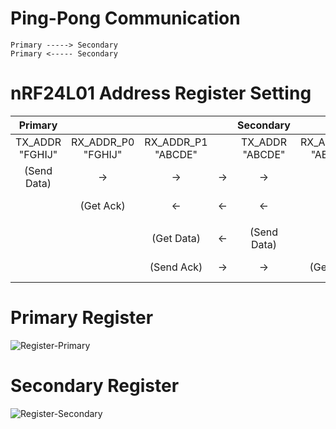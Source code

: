 # Ping-Pong Communication

```
Primary -----> Secondary
Primary <----- Secondary
```

# nRF24L01 Address Register Setting
|Primary||||Secondary||||
|:-:|:-:|:-:|:-:|:-:|:-:|:-:|:-:|
|TX_ADDR<br>"FGHIJ"|RX_ADDR_P0<br>"FGHIJ"|RX_ADDR_P1<br>"ABCDE"||TX_ADDR<br>"ABCDE"|RX_ADDR_P0<br>"ABCDE"|RX_ADDR_P1<br>"FGHIJ"||
|(Send Data)|->|->|->|->|->|(Get Data)|Data to Secondary|
||(Get Ack)|<-|<-|<-|<-|(Send Ack)|Ack to Primary|
|||||||||
|||(Get Data)|<-|(Send Data)|||Data to Primary|
|||(Send Ack)|->|->|(Get Ack)||Ack to Secondary|

# Primary Register
![Register-Primary](https://github.com/nopnop2002/Arduino-STM32-nRF24L01/assets/6020549/9f0519e4-22e9-4552-b666-bd172f994fca)


# Secondary Register
![Register-Secondary](https://github.com/nopnop2002/Arduino-STM32-nRF24L01/assets/6020549/a70279d8-cd6b-4260-bcd2-15218ae0a4e8)

